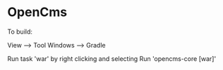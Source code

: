 # OpenCms

To build:

View --> Tool Windows --> Gradle

Run task 'war' by right clicking and selecting Run 'opencms-core [war]'
